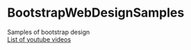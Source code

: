 # BootstrapWebDesignSamples
Samples of bootstrap design
</br>
<a href="https://www.youtube.com/embed/videoseries?list=PL41lfR-6DnOovY0t3nBg8Zb6aqm_H70mR">List of youtube videos</a>

